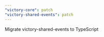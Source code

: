 ```yaml
---
"victory-core": patch
"victory-shared-events": patch
---
```


Migrate victory-shared-events to TypeScript
